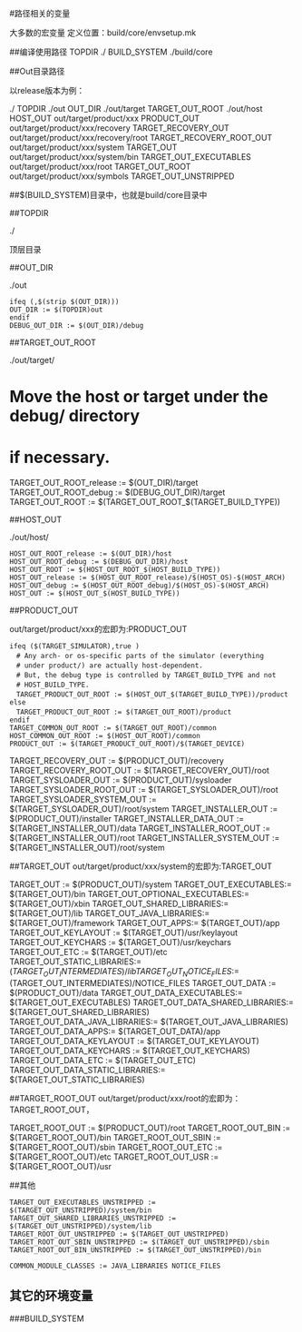 

#路径相关的变量

大多数的宏变量 定义位置：build/core/envsetup.mk

##编译使用路径
TOPDIR  ./
BUILD_SYSTEM  ./build/core


##Out目录路径









以release版本为例：

./  TOPDIR
./out OUT_DIR
./out/target    TARGET_OUT_ROOT
./out/host      HOST_OUT
out/target/product/xxx      PRODUCT_OUT
out/target/product/xxx/recovery   TARGET_RECOVERY_OUT
out/target/product/xxx/recovery/root   TARGET_RECOVERY_ROOT_OUT
out/target/product/xxx/system   TARGET_OUT
out/target/product/xxx/system/bin       TARGET_OUT_EXECUTABLES
out/target/product/xxx/root           TARGET_OUT_ROOT
out/target/product/xxx/symbols        TARGET_OUT_UNSTRIPPED

##$(BUILD_SYSTEM)目录中，也就是build/core目录中

##TOPDIR

./

顶层目录

##OUT_DIR

./out

    ifeq (,$(strip $(OUT_DIR)))
    OUT_DIR := $(TOPDIR)out
    endif
    DEBUG_OUT_DIR := $(OUT_DIR)/debug


##TARGET_OUT_ROOT

./out/target/

  # Move the host or target under the debug/ directory
  # if necessary.
  TARGET_OUT_ROOT_release := $(OUT_DIR)/target
  TARGET_OUT_ROOT_debug := $(DEBUG_OUT_DIR)/target
  TARGET_OUT_ROOT := $(TARGET_OUT_ROOT_$(TARGET_BUILD_TYPE))

##HOST_OUT

./out/host/

    HOST_OUT_ROOT_release := $(OUT_DIR)/host
    HOST_OUT_ROOT_debug := $(DEBUG_OUT_DIR)/host
    HOST_OUT_ROOT := $(HOST_OUT_ROOT_$(HOST_BUILD_TYPE))
    HOST_OUT_release := $(HOST_OUT_ROOT_release)/$(HOST_OS)-$(HOST_ARCH)
    HOST_OUT_debug := $(HOST_OUT_ROOT_debug)/$(HOST_OS)-$(HOST_ARCH)
    HOST_OUT := $(HOST_OUT_$(HOST_BUILD_TYPE))

##PRODUCT_OUT

out/target/product/xxx的宏即为:PRODUCT_OUT



    ifeq ($(TARGET_SIMULATOR),true )
    　# Any arch- or os-specific parts of the simulator (everything
    　# under product/) are actually host-dependent.
    　# But, the debug type is controlled by TARGET_BUILD_TYPE and not
    　# HOST_BUILD_TYPE.
    　TARGET_PRODUCT_OUT_ROOT := $(HOST_OUT_$(TARGET_BUILD_TYPE))/product
    else
    　TARGET_PRODUCT_OUT_ROOT := $(TARGET_OUT_ROOT)/product
    endif
    TARGET_COMMON_OUT_ROOT := $(TARGET_OUT_ROOT)/common
    HOST_COMMON_OUT_ROOT := $(HOST_OUT_ROOT)/common
    PRODUCT_OUT := $(TARGET_PRODUCT_OUT_ROOT)/$(TARGET_DEVICE)



  TARGET_RECOVERY_OUT := $(PRODUCT_OUT)/recovery
  TARGET_RECOVERY_ROOT_OUT := $(TARGET_RECOVERY_OUT)/root
  TARGET_SYSLOADER_OUT := $(PRODUCT_OUT)/sysloader
  TARGET_SYSLOADER_ROOT_OUT := $(TARGET_SYSLOADER_OUT)/root
  TARGET_SYSLOADER_SYSTEM_OUT := $(TARGET_SYSLOADER_OUT)/root/system
  TARGET_INSTALLER_OUT := $(PRODUCT_OUT)/installer
  TARGET_INSTALLER_DATA_OUT := $(TARGET_INSTALLER_OUT)/data
  TARGET_INSTALLER_ROOT_OUT := $(TARGET_INSTALLER_OUT)/root
  TARGET_INSTALLER_SYSTEM_OUT := $(TARGET_INSTALLER_OUT)/root/system

##TARGET_OUT
out/target/product/xxx/system的宏即为:TARGET_OUT

  TARGET_OUT := $(PRODUCT_OUT)/system
  TARGET_OUT_EXECUTABLES:= $(TARGET_OUT)/bin
  TARGET_OUT_OPTIONAL_EXECUTABLES:= $(TARGET_OUT)/xbin
  TARGET_OUT_SHARED_LIBRARIES:= $(TARGET_OUT)/lib
  TARGET_OUT_JAVA_LIBRARIES:= $(TARGET_OUT)/framework
  TARGET_OUT_APPS:= $(TARGET_OUT)/app
  TARGET_OUT_KEYLAYOUT := $(TARGET_OUT)/usr/keylayout
  TARGET_OUT_KEYCHARS := $(TARGET_OUT)/usr/keychars
  TARGET_OUT_ETC := $(TARGET_OUT)/etc
  TARGET_OUT_STATIC_LIBRARIES:= $(TARGET_OUT_INTERMEDIATES)/lib
  TARGET_OUT_NOTICE_FILES:=$(TARGET_OUT_INTERMEDIATES)/NOTICE_FILES
  TARGET_OUT_DATA := $(PRODUCT_OUT)/data
  TARGET_OUT_DATA_EXECUTABLES:= $(TARGET_OUT_EXECUTABLES)
  TARGET_OUT_DATA_SHARED_LIBRARIES:= $(TARGET_OUT_SHARED_LIBRARIES)
  TARGET_OUT_DATA_JAVA_LIBRARIES:= $(TARGET_OUT_JAVA_LIBRARIES)
  TARGET_OUT_DATA_APPS:= $(TARGET_OUT_DATA)/app
  TARGET_OUT_DATA_KEYLAYOUT := $(TARGET_OUT_KEYLAYOUT)
  TARGET_OUT_DATA_KEYCHARS := $(TARGET_OUT_KEYCHARS)
  TARGET_OUT_DATA_ETC := $(TARGET_OUT_ETC)
  TARGET_OUT_DATA_STATIC_LIBRARIES:= $(TARGET_OUT_STATIC_LIBRARIES)

##TARGET_ROOT_OUT
out/target/product/xxx/root的宏即为：TARGET_ROOT_OUT，

  TARGET_ROOT_OUT := $(PRODUCT_OUT)/root
  TARGET_ROOT_OUT_BIN := $(TARGET_ROOT_OUT)/bin
  TARGET_ROOT_OUT_SBIN := $(TARGET_ROOT_OUT)/sbin
  TARGET_ROOT_OUT_ETC := $(TARGET_ROOT_OUT)/etc
  TARGET_ROOT_OUT_USR := $(TARGET_ROOT_OUT)/usr




##其他


    TARGET_OUT_EXECUTABLES_UNSTRIPPED := $(TARGET_OUT_UNSTRIPPED)/system/bin
    TARGET_OUT_SHARED_LIBRARIES_UNSTRIPPED := $(TARGET_OUT_UNSTRIPPED)/system/lib
    TARGET_ROOT_OUT_UNSTRIPPED := $(TARGET_OUT_UNSTRIPPED)
    TARGET_ROOT_OUT_SBIN_UNSTRIPPED := $(TARGET_OUT_UNSTRIPPED)/sbin
    TARGET_ROOT_OUT_BIN_UNSTRIPPED := $(TARGET_OUT_UNSTRIPPED)/bin

    COMMON_MODULE_CLASSES := JAVA_LIBRARIES NOTICE_FILES



## 其它的环境变量


###BUILD_SYSTEM

